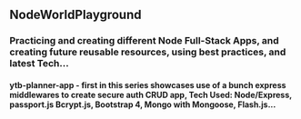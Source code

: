 ## NodeWorldPlayground
### Practicing and creating different Node Full-Stack Apps, and creating future reusable resources, using best practices, and latest Tech...  

#### ytb-planner-app - first in this series showcases use of a bunch express middlewares to create secure auth CRUD app, Tech Used: Node/Express, passport.js Bcrypt.js, Bootstrap 4, Mongo with Mongoose, Flash.js...
